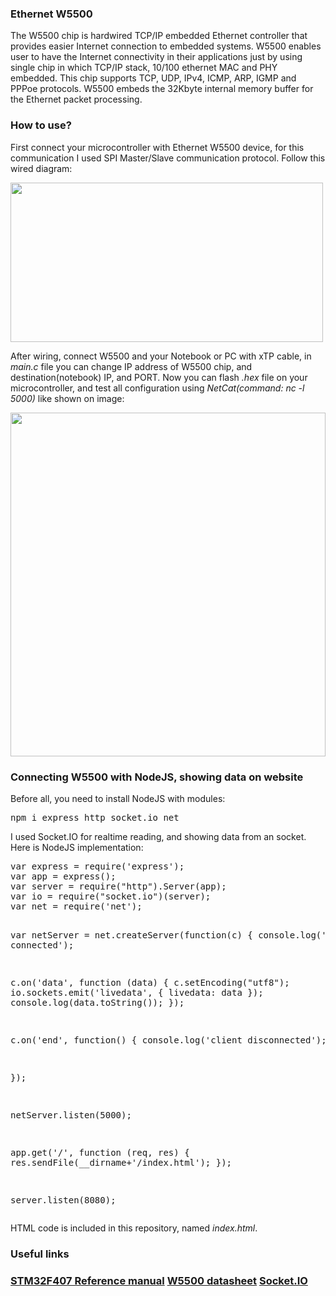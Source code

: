 <h3>Ethernet W5500</h3>
<p>The W5500 chip is hardwired TCP/IP embedded Ethernet controller that provides easier Internet connection to embedded systems. W5500 enables user to have the Internet connectivity in their applications just by using single chip in which TCP/IP stack, 10/100 ethernet MAC and PHY embedded. This chip supports TCP, UDP, IPv4, ICMP, ARP, IGMP and PPPoe protocols. W5500 embeds the 32Kbyte internal memory buffer for the Ethernet packet processing.</p>

<h3>How to use?</h3>
<p>First connect your microcontroller with Ethernet W5500 device, for this communication I used SPI Master/Slave communication protocol. Follow this wired diagram:</p>

<img width="500" height="255" src="https://i.imgur.com/s1wkc1q.png"></img>

<p>After wiring, connect W5500 and your Notebook or PC with xTP cable, in <i>main.c</i> file you can change IP address of W5500 chip, and destination(notebook) IP, and PORT. Now you can flash <i>.hex</i> file on your microcontroller, and test all configuration using <i>NetCat(command: nc -l 5000)</i> like shown on image:</p>

<img width="100%" height="550" src="https://i.imgur.com/lhSkVTK.png"></img>

<h3>Connecting W5500 with NodeJS, showing data on website</h3>
<p>Before all, you need to install NodeJS with modules:</p>
<pre>npm i express http socket.io net</pre>

<p>I used Socket.IO for realtime reading, and showing data from an socket. Here is NodeJS implementation:
<pre>var express = require('express');
var app = express();
var server = require("http").Server(app);
var io = require("socket.io")(server);
var net = require('net');

var netServer = net.createServer(function(c) {
  console.log('client connected');
  
  c.on('data', function (data) {
	c.setEncoding("utf8");
    io.sockets.emit('livedata', { livedata: data });
    console.log(data.toString());
  });
  
  c.on('end', function() {
    console.log('client disconnected');
  });

});

netServer.listen(5000);

app.get('/', function (req, res) {
  res.sendFile(__dirname+'/index.html');
});

server.listen(8080);
</pre>

<p>HTML code is included in this repository, named <i>index.html</i>.</p>

<h3>Useful links<h3>
<a href="https://www.st.com/resource/en/reference_manual/dm00031020-stm32f405415-stm32f407417-stm32f427437-and-stm32f429439-advanced-armbased-32bit-mcus-stmicroelectronics.pdf">STM32F407 Reference manual</a>
<a href="https://cdn.sparkfun.com/datasheets/Dev/Arduino/Shields/W5500_datasheet_v1.0.2_1.pdf">W5500 datasheet</a>
<a href="https://socket.io/">Socket.IO</a>
	
